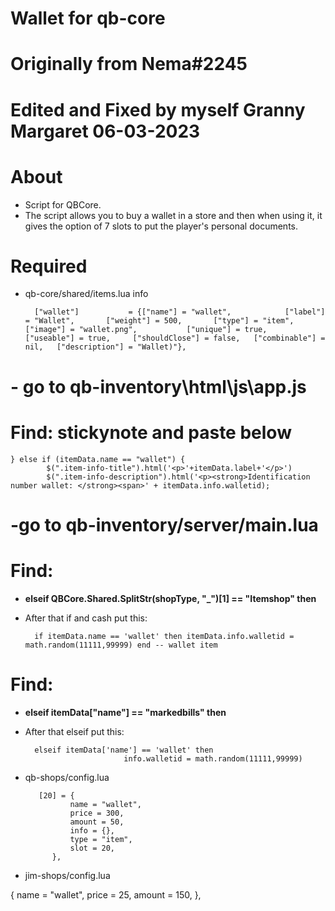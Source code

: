# Wallet for qb-core
# Originally from Nema#2245

# Edited and Fixed by myself Granny Margaret 06-03-2023

# About
- Script for QBCore.
- The script allows you to buy a wallet in a store and then when using it, it gives the option of 7 slots to put the player's personal documents.

# Required
- qb-core/shared/items.lua info

		["wallet"] 			 = {["name"] = "wallet", 			["label"] = "Wallet", 		["weight"] = 500, 		["type"] = "item", 		["image"] = "wallet.png", 			["unique"] = true, 		["useable"] = true, 	["shouldClose"] = false,   ["combinable"] = nil,   ["description"] = "Wallet)"},



# - go to qb-inventory\html\js\app.js
# Find: stickynote and paste below

	} else if (itemData.name == "wallet") {
		    $(".item-info-title").html('<p>'+itemData.label+'</p>')
		    $(".item-info-description").html('<p><strong>Identification number wallet: </strong><span>' + itemData.info.walletid);

# -go to qb-inventory/server/main.lua
# Find:
- **elseif QBCore.Shared.SplitStr(shopType, "_")[1] == "Itemshop" then**

- After that if and cash put this: 
	
		if itemData.name == 'wallet' then itemData.info.walletid = math.random(11111,99999) end -- wallet item

# Find:
- **elseif itemData["name"] == "markedbills" then**

- After that elseif put this:

		elseif itemData['name'] == 'wallet' then
							info.walletid = math.random(11111,99999)

- qb-shops/config.lua
 
		 [20] = {
			    name = "wallet",
			    price = 300,
			    amount = 50,
			    info = {},
			    type = "item",
			    slot = 20,
			}, 
	

- jim-shops/config.lua

{ name = "wallet", price = 25, amount = 150, },

